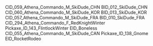 CID_059_Athena_Commando_M_SkiDude_CHN
BID_012_SkiDude_CHN
CID_060_Athena_Commando_M_SkiDude_KOR
BID_013_SkiDude_KOR
CID_057_Athena_Commando_M_SkiDude_FRA
BID_010_SkiDude_FRA
CID_294_Athena_Commando_F_RedKnightWinter
Pickaxe_ID_143_FlintlockWinter
EID_Boneless
CID_055_Athena_Commando_M_SkiDude_CAN
Pickaxe_ID_138_Gnome
EID_RocketRodeo
